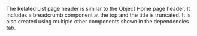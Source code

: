 The Related List page header is similar to the Object Home page header.
It includes a breadcrumb component at the top and the
title is truncated. It is also created using multiple other components 
shown in the dependencies tab.
